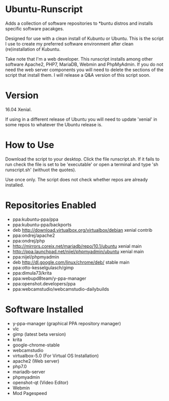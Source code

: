 # Ubuntu-Runscript
Adds a collection of software repositories to *buntu distros and installs specific software pacakges.

Designed for use with a clean install of Kubuntu or Ubuntu. This is the script I use to create my preferred software environment after clean (re)installation of Kubuntu.

Take note that I'm a web developer. This runscript installs among other software Apache2, PHP7, MariaDB, Webmin and PhpMyAdmin. If you do not need the web server components you will need to delete the sections of the script that install them. I will release a Q&A version of this script soon.

# Version

16.04 Xenial.

If using in a different release of Ubuntu  you will need to update 'xenial' in some repos to whatever the Ubuntu release is.

# How to Use
Download the script to your desktop. Click the file runscript.sh. If it fails to run check the file is set to be 'executable' or open a terminal and type 'sh runscript.sh' (withuot the quotes).

Use once only. The script does not check whether repos are already installed.

# Repositories Enabled
* ppa:kubuntu-ppa/ppa
* ppa:kubuntu-ppa/backports
* deb http://download.virtualbox.org/virtualbox/debian xenial contrib
* ppa:ondrej/apache2
* ppa:ondrej/php
* http://mirrors.coreix.net/mariadb/repo/10.1/ubuntu xenial main
* http://ppa.launchpad.net/nijel/phpmyadmin/ubuntu xenial main
* ppa:nijel/phpmyadmin
* deb http://dl.google.com/linux/chrome/deb/ stable main
* ppa:otto-kesselgulasch/gimp
* ppa:dimula73/krita
* ppa:webupd8team/y-ppa-manager
* ppa:openshot.developers/ppa
* ppa:webcamstudio/webcamstudio-dailybuilds

# Software Installed
* y-ppa-manager (graphical PPA repository manager)
* vlc
* gimp (latest beta version)
* krita
* google-chrome-stable
* webcamstudio
* virtualbox-5.0 (For Virtual OS Installation)
* apache2 (Web server)
* php7.0
* mariadb-server
* phpmyadmin
* openshot-qt (Video Editor)
* Webmin
* Mod Pagespeed
